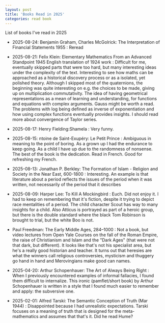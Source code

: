 ```yaml
---
layout: post
title: 'Books Read in 2025'
categories: read book
---
```


List of books I've read in 2025


- 2025-08-24: Benjamin Graham, Charles McGolrick: The Interpretation of Financial Statements 1955
: Reread

- 2025-08-21: Felix Klein: Elementary Mathematics From an Advanced Standpoint 1945 English translation of 1924 work
: Difficult for me, eventually skipped parts that were too hard, but many
interesting ideas under the complexity of the text. Interesting to see how
maths can be approached as a historical discovery process or as a isolated, yet
polished theory. Although I skipped most of the quaternions, the beginning was
quite interesting on e.g. the choices to be made, giving up on multiplication
commutativity. The idea of having geometrical representations as a mean of
learning and understanding, for functions and equations with complex arguments.
Gauss might be worth a read. The problems with log being defined as inverse of
exponentiation and how using complex functions eventually provides insights. I
should read more about convergence of Taylor series.

- 2025-08-17: Henry Fielding:Shamela
: Very funny.

- 2025-08-15: ntoine de Saint-Exupéry: Le Petit Prince
: Ambiguous in meaning to the point of boring. As a grown up I had the
endurance to keep going. As a child I have up due to the randomness of
nonsense. The best of the book is the dedication. Read in French. Good for
refreshing my French.

- 2025-08-13: Jonathan P. Berkley: The Formation of Islam - Religion and Society in the Near East, 600-1800
: Interesting. An example is that literature about a period reflects the issues
of the period when it was written, not necessarily of the period that it
describes

- 2025-08-09: Harper Lee: To Kill A Mockingbird
: Euch. Did not enjoy it. I had to keep on remembering that it's fiction,
despite it trying to depict race mentalities of a period. The child character
Scout has way to many insights for a child. Also Atticus is portrayed as part
of a heroic group, but there is the double standard where the black Tom
Robinson is brought to trial, but the white Boo is not.

- Paul Freedman: The Early Middle Ages, 284–1000
: Not a book, but video lectures from Open Yale Courses on the fall of the
Roman Empire, the raise of Christianism and Islam and the "Dark Ages" (that
were not that dark, but different). It looks like that's not his specialist
area, but he's a really good historian and teacher. It turns out that heresies
are what the winners call religious controversies, mysticism and thuggery go
hand in hand and Merovingians make good can names.

- 2025-04-20: Arthur Schopenhauer: The Art of Always Being Right
: When I previously encountered examples of informal fallacies, I found them
difficult to internalize. This ironic (pamflet/short book) by Arthur
Schopenhauer is written in a style that I found much easier to remember and
apply: the subversive one.

- 2025-02-01: Alfred Tarski: The Semantic Conception of Truth (Mar 1944)
: Disappointed because I had unrealistic expectations. Tarski focuses on a
meaning of truth that is designed for the meta-mathematics and assumes that
that's it. Did he read Hume?

